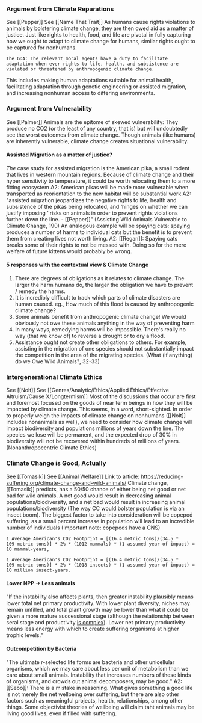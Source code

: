 
### Argument from Climate Reparations
See [[Pepper]]
See [[Name That Trait]]
As humans cause rights violations to animals by bolstering climate change, they are then owed aid as a matter of justice. Just like rights to health, food, and life are pivotal in fully capturing how we ought to adapt to climate change for humans, similar rights ought to be captured for nonhumans. 
~~~
The GDA: The relevant moral agents have a duty to facilitate adaptation when ever rights to life, health, and subsistence are violated or threatened by anthropogenic climate change.
~~~

This includes making human adaptations suitable for animal health, facilitating adaptation through genetic engineering or assisted migration, and increasing nonhuman access to differing environments.

### Argument from Vulnerability
See [[Palmer]]
Animals are the epitome of skewed vulnerability: They produce no CO2 (or the least of any country, that is) but will undoubtedly see the worst outcomes from climate change. Though animals (like humans) are inherently vulnerable, climate change creates situational vulnerability.

#### Assisted Migration as a matter of justice?
*The* case study for assisted migration is the American pika, a small rodent that lives in western mountain regions. Because of climate change and their hyper sensitivity to temperature, it could be worth relocating them to a more fitting ecosystem
	A2: American pikas will be made more vulnerable when transported as reorientation to the new habitat will be substantial work
	A2: "assisted migration jeopardizes the negative rights to life, health and subsistence of the pikas being relocated, and ‘hinges on whether we can justify imposing ‘ risks on animals in order to prevent rights violations further down the line. - [[Pepper]]" (Assisting Wild Animals Vulnerable to Climate Change, 190)
An analogous example will be spaying cats: spaying produces a number of harms to individual cats but the benefit is to prevent them from creating lives not worth living. 
	A2: [[Regan]]: Spaying cats breaks some of their rights to not be messed with. Doing so for the mere welfare of future kittens would probably be wrong. 

#### 5 responses with the contextual view & Climate Change
1. There are degrees of obligations as it relates to climate change. The larger the harm humans do, the larger the obligation we have to prevent / remedy the harms.
2. It is incredibly difficult to track which parts of climate disasters are human caused. eg., How much of this flood is caused by anthropogenic climate change?
3. Some animals benefit from anthropogenic climate change! We would obviously not owe these animals anything in the way of preventing harm
4. In many ways, remedying harms will be impossible. There's really no way (that we know of) to reverse a drought or to dry a flood.
5. Assistance ought not create other obligations to others. For example, assisting in the migration of one species should not substantially impact the competition in the area of the migrating species. 
(What (if anything) do we Owe Wild Animals?, 32-33)

### Intergenerational Climate Ethics
See [[Nolt]]
See [[Genres/Analytic/Ethics/Applied Ethics/Effective Altruism/Cause X/Longtermism]]
Most of the discussions that occur are first and foremost focused on the goods of near term beings in how they will be impacted by climate change. This seems, in a word, short-sighted. In order to properly weigh the impacts of climate change on nonhumans ([[Nolt]] includes nonanimals as well), we need to consider how climate change will impact biodiversity and populations millions of years down the line. The species we lose will be permanent, and the expected drop of 30% in biodiversity will not be recovered within hundreds of millions of years. (Nonanthropocentric Climate Ethics)

### Climate Change is Good, Actually
See [[Tomasik]]
See [[Animal Welfare]]
Link to article: https://reducing-suffering.org/climate-change-and-wild-animals/
Climate change, [[Tomasik]] predicts, has a 50/50 chance of either being net good or net bad for wild animals. A net good would result in decreasing animal populations/biodiversity, and a net bad would result in increasing animal populations/biodiversity (The way CC would bolster population is via an insect boom). The biggest factor to take into consideration will be copepod suffering, as a small percent increase in population will lead to an incredible number of individuals (Important note: copepods have a CNS)

~~~
1 Average American's CO2 Footprint = [(16.4 metric tons)/(34.5 * 109 metric tons)] * 2% * (1012 mammals) * (1 assumed year of impact) = 10 mammal-years,

1 Average American's CO2 Footprint = [(16.4 metric tons)/(34.5 * 109 metric tons)] * 2% * (1018 insects) * (1 assumed year of impact) = 10 million insect-years.
~~~

#### Lower NPP -> Less animals
"If the instability also affects plants, then greater instability plausibly means lower total net primary productivity. With lower plant diversity, niches may remain unfilled, and total plant growth may be lower than what it could be given a more mature successional stage (although the relationship between seral stage and productivity [is complex](http://sciencebitz.com/?page_id=42 "'2.6. 6: Succession, Productivity and Diversity.' 'Mr G’s Environmental Systems'")). Lower net primary productivity means less energy with which to create suffering organisms at higher trophic levels."

#### Outcompetition by Bacteria
"The ultimate r-selected life forms are bacteria and other unicellular organisms, which we may care about less per unit of metabolism than we care about small animals. Instability that increases numbers of these kinds of organisms, and crowds out animal decomposers, may be good."
	A2: [[Sebo]]: There is a mistake in reasoning. What gives something a good life is not merely the net wellbeing over suffering, but there are also other factors such as meaningful projects, health, relationships, among other things. Some objectivist theories of wellbeing will claim taht animals may be living good lives, even if filled with suffering.

